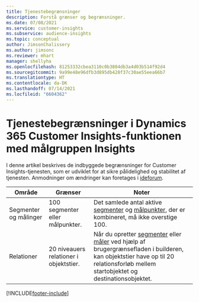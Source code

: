 ```yaml
---
title: Tjenestebegrænsninger
description: Forstå grænser og begrænsninger.
ms.date: 07/08/2021
ms.service: customer-insights
ms.subservice: audience-insights
ms.topic: conceptual
author: JimsonChalissery
ms.author: jimsonc
ms.reviewer: mhart
manager: shellyha
ms.openlocfilehash: 81253332cbea3110c0b3804db3a4d03b514f92d4
ms.sourcegitcommit: 9a99e48e96dfb3d895db428f37c30ae55eea66b7
ms.translationtype: HT
ms.contentlocale: da-DK
ms.lasthandoff: 07/14/2021
ms.locfileid: "6604362"
---
```

# <a name="service-limits-in-dynamics-365-customer-insights-audience-insights-capability"></a>Tjenestebegrænsninger i Dynamics 365 Customer Insights-funktionen med målgruppen Insights

I denne artikel beskrives de indbyggede begrænsninger for Customer Insights-tjenesten, som er udviklet for at sikre pålidelighed og stabilitet af tjenesten. Anmodninger om ændringer kan foretages i [ideforum](https://go.microsoft.com/fwlink/?linkid=2074172). 
 
| Område  | Grænser  | Noter |
|-------------|---------------------------------------------------------------------|---------------------------------------------------------------------|
| Segmenter og målinger | 100 segmenter eller målpunkter. | Det samlede antal aktive [segmenter](segments.md) og [målpunkter](measures.md), der er kombineret, må ikke overstige 100.  |
| Relationer | 20 niveauers relationer i objektstier. | Når du opretter [segmenter](segments.md) eller [måler](measures.md) ved hjælp af brugergrænsefladen i builderen, kan objektstier have op til 20 relationsforløb mellem startobjektet og destinationsobjektet.  |


[!INCLUDE[footer-include](../includes/footer-banner.md)]